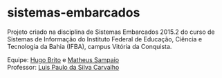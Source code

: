 # sistemas-embarcados

Projeto criado na disciplina de Sistemas Embarcados 2015.2 do curso de Sistemas de Informação do Instituto Federal de Educação, Ciência e Tecnologia da Bahia (IFBA), campus Vitória da Conquista.


Equipe: [Hugo Brito](https://github.com/huggobrito) e [Matheus Sampaio](https://github.com/matheuSampaio)<br>
Professor: [Luis Paulo da Silva Carvalho](https://github.com/luispscarvalho)

